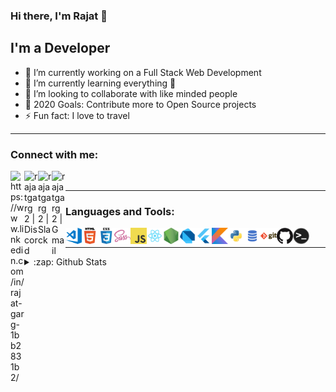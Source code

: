 ### Hi there, I'm Rajat  👋

## I'm a Developer

- 🔭 I’m currently working on a Full Stack Web Development
- 🌱 I’m currently learning everything 🤣
- 👯 I’m looking to collaborate with like minded people
- 🥅 2020 Goals: Contribute more to Open Source projects
- ⚡ Fun fact: I love to travel

---

### Connect with me:

[<img align="left" alt="https://www.linkedin.com/in/rajat-garg-1bb2831b2/" width="22px" src="https://cdn.jsdelivr.net/npm/simple-icons@v3/icons/linkedin.svg" />](https://www.linkedin.com/in/rajat-garg-1bb2831b2/)
[<img align="left" alt="rajatgarg2 | Discord" width="22px" src="https://cdn.jsdelivr.net/npm/simple-icons@v3/icons/discord.svg" />](https://discord.com/channels/@me)
[<img align="left" alt="rajatgarg2 | Slack" width="22px" src="https://cdn.jsdelivr.net/npm/simple-icons@v3/icons/slack.svg" />](https://join.slack.com/t/rajat-garg/shared_invite/zt-hnl48s6u-RMwSF6VTL89NzFKn5rElMA)
[<img align="left" alt="rajatgarg2 | Gmail" width="22px" src="https://cdn.jsdelivr.net/npm/simple-icons@v3/icons/gmail.svg" />]("https://mail.google.com/mail/u/0/#inbox?compose=raghavgarg2001@gmail.com")
<br/>

---

### Languages and Tools:
<img align="left" alt="Visual Studio Code" width="26px" src="https://raw.githubusercontent.com/github/explore/80688e429a7d4ef2fca1e82350fe8e3517d3494d/topics/visual-studio-code/visual-studio-code.png" />
<img align="left" alt="HTML5" width="26px" src="https://raw.githubusercontent.com/github/explore/80688e429a7d4ef2fca1e82350fe8e3517d3494d/topics/html/html.png" />
<img align="left" alt="CSS3" width="26px" src="https://raw.githubusercontent.com/github/explore/80688e429a7d4ef2fca1e82350fe8e3517d3494d/topics/css/css.png" />
<img align="left" alt="Sass" width="26px" src="https://raw.githubusercontent.com/github/explore/80688e429a7d4ef2fca1e82350fe8e3517d3494d/topics/sass/sass.png" />
<img align="left" alt="JavaScript" width="26px" src="https://raw.githubusercontent.com/github/explore/80688e429a7d4ef2fca1e82350fe8e3517d3494d/topics/javascript/javascript.png" />
<img align="left" alt="React" width="26px" src="https://raw.githubusercontent.com/github/explore/80688e429a7d4ef2fca1e82350fe8e3517d3494d/topics/react/react.png" />
<img align="left" alt="Node.js" width="26px" src="https://raw.githubusercontent.com/github/explore/80688e429a7d4ef2fca1e82350fe8e3517d3494d/topics/nodejs/nodejs.png" />
<img align="left" alt="Dart" width="26px" src="https://raw.githubusercontent.com/github/explore/80688e429a7d4ef2fca1e82350fe8e3517d3494d/topics/dart/dart.png" />
<img align="left" alt="Flutter" width="26px" src="https://raw.githubusercontent.com/github/explore/80688e429a7d4ef2fca1e82350fe8e3517d3494d/topics/flutter/flutter.png" />
<img align="left" alt="Kotlin" width="26px" src="https://raw.githubusercontent.com/github/explore/80688e429a7d4ef2fca1e82350fe8e3517d3494d/topics/kotlin/kotlin.png" />
<img align="left" alt="Python" width="26px" src="https://raw.githubusercontent.com/github/explore/80688e429a7d4ef2fca1e82350fe8e3517d3494d/topics/python/python.png" />
<img align="left" alt="SQL" width="26px" src="https://raw.githubusercontent.com/github/explore/80688e429a7d4ef2fca1e82350fe8e3517d3494d/topics/sql/sql.png" />
<img align="left" alt="Git" width="26px" src="https://raw.githubusercontent.com/github/explore/80688e429a7d4ef2fca1e82350fe8e3517d3494d/topics/git/git.png" />
<img align="left" alt="GitHub" width="26px" src="https://raw.githubusercontent.com/github/explore/78df643247d429f6cc873026c0622819ad797942/topics/github/github.png" />
<img align="left" alt="Terminal" width="26px" src="https://raw.githubusercontent.com/github/explore/80688e429a7d4ef2fca1e82350fe8e3517d3494d/topics/terminal/terminal.png" />

<br />

---

<details>
  <summary>:zap: Github Stats</summary>

  <img align="left" alt="rajatgarg2's Github Stats" src="https://github-readme-stats-nu-livid.vercel.app/api?username=rajatgarg2&show_icons=true&hide_border=true" />

</details>
